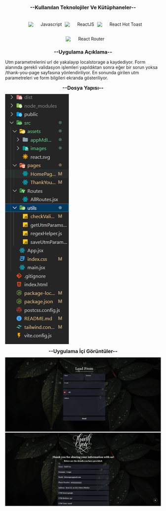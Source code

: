 <h3 style="text-align:center;text-transform:capitalize">--Kullanılan Teknolojiler ve Kütüphaneler--</h3>
<ul style="display:flex;flex-wrap:wrap;justify-content:center">
<li style="list-style-type:none;display:flex;align-items:center;margin-top:10px;">
<img width="30px" src="https://upload.wikimedia.org/wikipedia/commons/thumb/9/99/Unofficial_JavaScript_logo_2.svg/480px-Unofficial_JavaScript_logo_2.svg.png">
<span style="margin:10px">Javascript</span>
</li>
<li style="list-style-type:none;display:flex;align-items:center;margin-top:10px;">
<img width="30px" src="https://upload.wikimedia.org/wikipedia/commons/thumb/a/a7/React-icon.svg/2300px-React-icon.svg.png">
<span style="margin:10px">ReactJS</span>
</li>
<li style="list-style-type:none;display:flex;align-items:center;margin-top:10px;">
<img width="30px" src="https://img.stackshare.io/service/40157/default_ac6bddce398a038cb30e3dfd23eaab10c84cfc78.jpg">
<span style="margin:10px">React Hot Toast</span>
</li>
<li style="list-style-type:none;display:flex;align-items:center;margin-top:10px;">
<img width="30px" src="https://reactrouter.com/_brand/react-router-mark-color.png">
<span style="margin:10px">React Router</span>
</li>
</ul>

<h3 style="text-align:center;text-transform:capitalize;margin:10px">--Uygulama Açıklama--</h3>
<p>Utm parametrelerini url de yakalayıp localstorage a kaydediyor. Form alanında gerekli validasyon işlemleri yapıldıktan sonra eğer bir sorun yoksa /thank-you-page sayfasına yönlendiriliyor. En sonunda girilen utm parametreleri ve form bilgileri ekranda gösteriliyor.</p>

<h3 style="text-align:center;text-transform:capitalize;margin:10px">--Dosya Yapısı--</h3>
<img hegiht="200px" src="./src/assets/appMDImages/folder.png">


<h3 style="text-align:center;text-transform:capitalize;margin:10px">--Uygulama İçi Görüntüler--</h3>
<div style="text-align:center;">
<img src="./src/assets/appMDImages/home.png">
<img src="./src/assets/appMDImages/ty.png">
</div>
